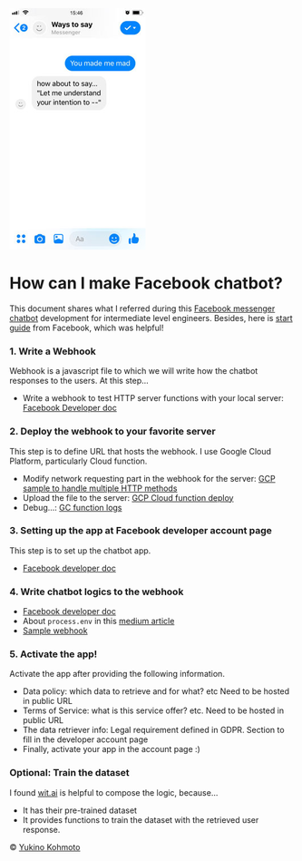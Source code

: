 ![ways to see image](img/screen.jpg)

# How can I make Facebook chatbot?
This document shares what I referred during this [Facebook messenger chatbot](https://yukinokoh.github.io/ways2say/)  development for intermediate level engineers. Besides, here is [start guide](https://developers.facebook.com/docs/messenger-platform/getting-started) from Facebook, which was helpful!

### 1. Write a Webhook
Webhook is a javascript file to which we will write how the chatbot responses to the users. At this step... 
- Write a webhook to test HTTP server functions with your local server: [Facebook Developer doc](https://developers.facebook.com/docs/messenger-platform/getting-started/webhook-setup)

### 2. Deploy the webhook to your favorite server
This step is to define URL that hosts the webhook. I use Google Cloud Platform, particularly Cloud function.

- Modify network requesting part in the webhook for the server: [GCP sample to handle multiple HTTP methods](https://cloud.google.com/functions/docs/writing/http)
- Upload the file to the server: [GCP Cloud function deploy](https://cloud.google.com/functions/docs/tutorials/http)
- Debug...: [GC function logs](https://cloud.google.com/functions/docs/monitoring/logging)

### 3. Setting up the app at Facebook developer account page
This step is to set up the chatbot app. 
- [Facebook developer doc](https://developers.facebook.com/docs/messenger-platform/getting-started/app-setup)

### 4. Write chatbot logics to the webhook
- [Facebook developer doc](https://developers.facebook.com/docs/messenger-platform/getting-started/quick-start)
- About `process.env` in this [medium article](https://codeburst.io/process-env-what-it-is-and-why-when-how-to-use-it-effectively-505d0b2831e7)
- [Sample webhook](sample/sample-webhook.js)

### 5. Activate the app!
Activate the app after providing the following information.
- Data policy: which data to retrieve and for what? etc Need to be hosted in public URL
- Terms of Service: what is this service offer? etc. Need to be hosted in public URL
- The data retriever info: Legal requirement defined in GDPR. Section to fill in the developer account page
- Finally, activate your app in the account page :)

### Optional: Train the dataset
I found [wit.ai](https://wit.ai) is helpful to compose the logic, because...
- It has their pre-trained dataset 
- It provides functions to train the dataset with the retrieved user response. 


© [Yukino Kohmoto](http://yukinokoh.github.io/)
